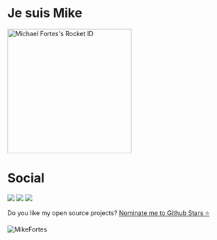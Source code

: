 
<h1 align='Left'>
  Je suis Mike
</h1>

<a href="https://app.rocketseat.com.br/me/mromeiro"><img src="https://app.rocketseat.com.br/api/rocketid/share?slug=mromeiro&type=card" width="280" alt="Michael Fortes's Rocket ID"/></a>

# Social
[<img src="https://img.shields.io/badge/medium-%2312100E.svg?&style=for-the-badge&logo=medium&logoColor=white" />](https://mromeiro-f.medium.com)  [<img src="https://img.shields.io/badge/linkedin-%230077B5.svg?&style=for-the-badge&logo=linkedin&logoColor=white" />](https://www.linkedin.com/in/mikefortes/)   [<img src="https://img.shields.io/badge/dev.to-0A0A0A?style=for-the-badge&logo=dev.to&logoColor=white"/>](https://dev.to/mromeiro-f) 

<p align='Left'>
  Do you like my open source projects? <a href='https://stars.github.com/nominate/'>Nominate me to Github Stars ⭐</a>
</p>
<p align="left"> <img src="https://komarev.com/ghpvc/?username=punkays&label=Profile%20views&color=0e75b6&style=flat" alt="MikeFortes" /> </p>

